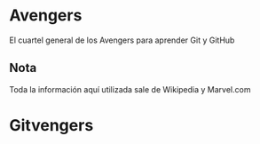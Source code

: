 # Avengers

El cuartel general de los Avengers para aprender Git y GitHub

## Nota
Toda la información aquí utilizada sale de Wikipedia y Marvel.com
# Gitvengers
